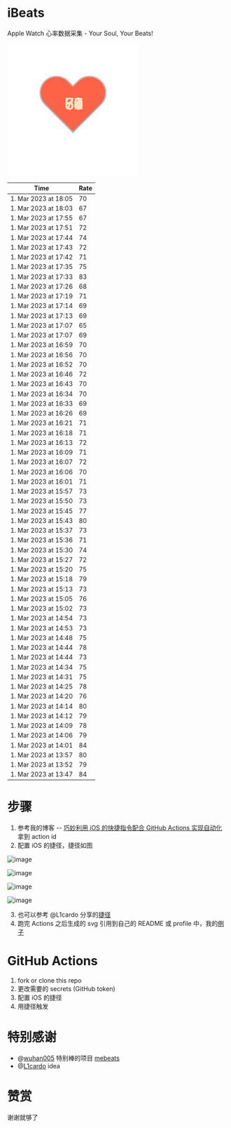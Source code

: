 # iBeats
Apple Watch 心率数据采集 - Your Soul, Your Beats!

![](./files/heart.svg)

<!--START_SECTION:my_heart_rate-->
| Time | Rate | 
 | ---- | ---- | 
| 1. Mar 2023 at 18:05 | 70 |
| 1. Mar 2023 at 18:03 | 67 |
| 1. Mar 2023 at 17:55 | 67 |
| 1. Mar 2023 at 17:51 | 72 |
| 1. Mar 2023 at 17:44 | 74 |
| 1. Mar 2023 at 17:43 | 72 |
| 1. Mar 2023 at 17:42 | 71 |
| 1. Mar 2023 at 17:35 | 75 |
| 1. Mar 2023 at 17:33 | 83 |
| 1. Mar 2023 at 17:26 | 68 |
| 1. Mar 2023 at 17:19 | 71 |
| 1. Mar 2023 at 17:14 | 69 |
| 1. Mar 2023 at 17:13 | 69 |
| 1. Mar 2023 at 17:07 | 65 |
| 1. Mar 2023 at 17:07 | 69 |
| 1. Mar 2023 at 16:59 | 70 |
| 1. Mar 2023 at 16:56 | 70 |
| 1. Mar 2023 at 16:52 | 70 |
| 1. Mar 2023 at 16:46 | 72 |
| 1. Mar 2023 at 16:43 | 70 |
| 1. Mar 2023 at 16:34 | 70 |
| 1. Mar 2023 at 16:33 | 69 |
| 1. Mar 2023 at 16:26 | 69 |
| 1. Mar 2023 at 16:21 | 71 |
| 1. Mar 2023 at 16:18 | 71 |
| 1. Mar 2023 at 16:13 | 72 |
| 1. Mar 2023 at 16:09 | 71 |
| 1. Mar 2023 at 16:07 | 72 |
| 1. Mar 2023 at 16:06 | 70 |
| 1. Mar 2023 at 16:01 | 71 |
| 1. Mar 2023 at 15:57 | 73 |
| 1. Mar 2023 at 15:50 | 73 |
| 1. Mar 2023 at 15:45 | 77 |
| 1. Mar 2023 at 15:43 | 80 |
| 1. Mar 2023 at 15:37 | 73 |
| 1. Mar 2023 at 15:36 | 71 |
| 1. Mar 2023 at 15:30 | 74 |
| 1. Mar 2023 at 15:27 | 72 |
| 1. Mar 2023 at 15:20 | 75 |
| 1. Mar 2023 at 15:18 | 79 |
| 1. Mar 2023 at 15:13 | 73 |
| 1. Mar 2023 at 15:05 | 76 |
| 1. Mar 2023 at 15:02 | 73 |
| 1. Mar 2023 at 14:54 | 73 |
| 1. Mar 2023 at 14:53 | 73 |
| 1. Mar 2023 at 14:48 | 75 |
| 1. Mar 2023 at 14:44 | 78 |
| 1. Mar 2023 at 14:44 | 73 |
| 1. Mar 2023 at 14:34 | 75 |
| 1. Mar 2023 at 14:31 | 75 |
| 1. Mar 2023 at 14:25 | 78 |
| 1. Mar 2023 at 14:20 | 76 |
| 1. Mar 2023 at 14:14 | 80 |
| 1. Mar 2023 at 14:12 | 79 |
| 1. Mar 2023 at 14:09 | 78 |
| 1. Mar 2023 at 14:06 | 79 |
| 1. Mar 2023 at 14:01 | 84 |
| 1. Mar 2023 at 13:57 | 80 |
| 1. Mar 2023 at 13:52 | 79 |
| 1. Mar 2023 at 13:47 | 84 |

<!--END_SECTION:my_heart_rate-->

# 步骤
1. 参考我的博客 -- [巧妙利用 iOS 的快捷指令配合 GitHub Actions 实现自动化](https://github.com/yihong0618/gitblog/issues/198) 拿到 action id
2. 配置 iOS 的捷径，捷径如图

![image](https://user-images.githubusercontent.com/15976103/122154218-0db0b480-ce97-11eb-93bb-5aec07c558dc.png)

![image](https://user-images.githubusercontent.com/15976103/122154236-186b4980-ce97-11eb-8e4b-70551a0391ae.png)

![image](https://user-images.githubusercontent.com/15976103/122154268-2d47dd00-ce97-11eb-902e-3acf292265a9.png)

![image](https://user-images.githubusercontent.com/15976103/122174055-fa144680-ceb4-11eb-9be2-3eb83cd516f7.png)

3. 也可以参考 @L1cardo 分享的[捷径](https://www.icloud.com/shortcuts/6ab6047b459c41ad822ad6b94b1c03d4)
4. 跑完 Actions 之后生成的 svg 引用到自己的 README 或 profile 中，我的[例子](https://github.com/yihong0618) 

# GitHub Actions

1. fork or clone this repo
2. 更改需要的 secrets (GitHub token)
3. 配置 iOS 的捷径
4. 用捷径触发

# 特别感谢
- @[wuhan005](https://github.com/wuhan005) 特别棒的项目 [mebeats](https://github.com/wuhan005/mebeats)
- @[L1cardo](https://github.com/L1cardo) idea

# 赞赏
谢谢就够了

